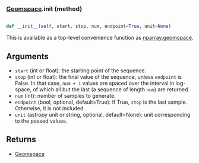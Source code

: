### [Geomspace](Geomspace.md).__init__ (method)


```py

def __init__(self, start, stop, num, endpoint=True, unit=None)

```



This is available as a top-level convenience function as [nparray.geomspace](nparray.geomspace.md).

Arguments
------------
* `start` (int or float): the starting point of the sequence.
* `stop` (int or float): the final value of the sequence, unless `endpoint`
    is False.  In that case, ``num + 1`` values are spaced over the
    interval in log-space, of which all but the last (a sequence of
    length `num`) are returned.
* `num` (int): number of samples to generate.
* `endpoint` (bool, optional, default=True): If True, `stop` is the last
    sample. Otherwise, it is not included.
* `unit` (astropy unit or string, optional, default=None): unit
  corresponding to the passed values.

Returns
-----------
* [Geomspace](Geomspace.md)

